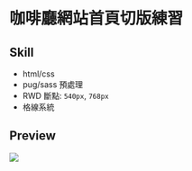 咖啡廳網站首頁切版練習
==
## Skill
- html/css
- pug/sass 預處理
- RWD 斷點: `540px`, `768px`
- 格線系統

## Preview
![](images/cafe_preview.png)